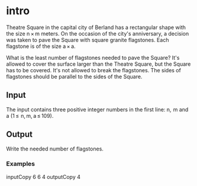 # intro

Theatre Square in the capital city of Berland has a rectangular shape with the size n × m meters. On the occasion of the city's anniversary, a decision was taken to pave the Square with square granite flagstones. Each flagstone is of the size a × a.

What is the least number of flagstones needed to pave the Square? It's allowed to cover the surface larger than the Theatre Square, but the Square has to be covered. It's not allowed to break the flagstones. The sides of flagstones should be parallel to the sides of the Square.

## Input

The input contains three positive integer numbers in the first line: n,  m and a (1 ≤  n, m, a ≤ 109).

## Output

Write the needed number of flagstones.

### Examples

inputCopy
6 6 4
outputCopy
4
